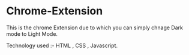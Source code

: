 # Chrome-Extension
This is the chrome Extension due to which you can simply chnage Dark mode to Light Mode.

Technology used :- HTML , CSS , Javascript.
